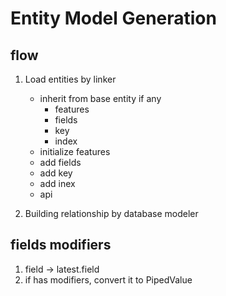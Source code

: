 # Entity Model Generation

## flow

1. Load entities by linker

    * inherit from base entity if any
        * features
        * fields
        * key
        * index
    * initialize features
    * add fields        
    * add key
    * add inex
    * api

2. Building relationship by database modeler


## fields modifiers

1. field -> latest.field
2. if has modifiers, convert it to PipedValue





    
